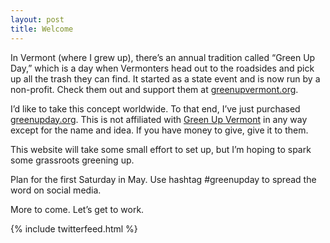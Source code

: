 ```yaml
---
layout: post
title: Welcome
---
```

In Vermont (where I grew up), there’s an annual tradition called “Green Up Day,” which is a day when Vermonters head out to the roadsides and pick up all the trash they can find. It started as a state event and is now run by a non-profit. Check them out and support them at [greenupvermont.org](greenupvermont.org).

I’d like to take this concept worldwide. To that end, I’ve just purchased [greenupday.org](greenupday.org). This is not affiliated with [Green Up Vermont](greenupvermont.org) in any way except for the name and idea. If you have money to give, give it to them. 

This website will take some small effort to set up, but I’m hoping to spark some grassroots greening up.

Plan for the first Saturday in May. Use hashtag #greenupday to spread the word on social media.

More to come. Let’s get to work.

{% include twitterfeed.html %}
